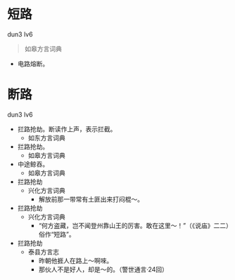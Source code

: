 



# 短路
dun3 lv6
> 如皋方言词典
- 电路熔断。







# 断路
dun3 lv6
+ 拦路抢劫。断读作上声，表示拦截。
  * 如东方言词典
+ 拦路抢劫。
  * 如皋方言词典
+ 中途鲸吞。
  * 如皋方言词典
+ 拦路抢劫
  * 兴化方言词典
    - 解放前那一带常有土匪出来打闷棍～。
+ 拦路抢劫
  * 兴化方言词典
    - “何方盗藏，岂不闻登州靠山王的厉害。敢在这里～！”（《说庙》二二）俗作“短路”。
+ 拦路抢劫
  * 泰县方言志
    - 昨朝他捱人在路上～啊唻。
    - 那伙人不是好人，却是～的。（警世通言·24回）
